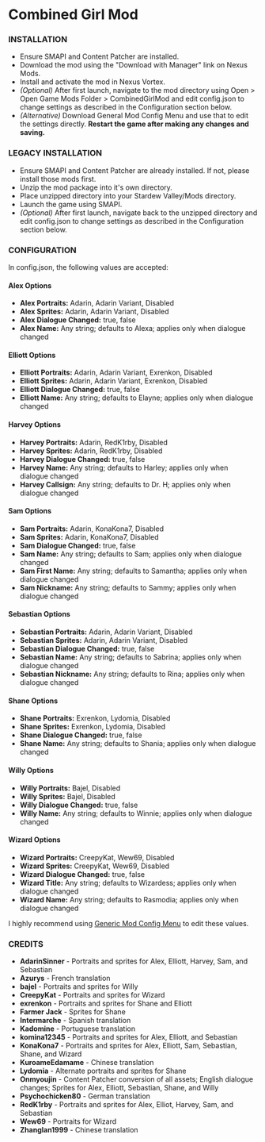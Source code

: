 # Combined Girl Mod

### INSTALLATION

 * Ensure SMAPI and Content Patcher are installed.
 * Download the mod using the "Download with Manager" link on Nexus Mods.
 * Install and activate the mod in Nexus Vortex.
 * _(Optional)_ After first launch, navigate to the mod directory using Open > Open Game Mods Folder > CombinedGirlMod and edit config.json to change settings as described in the Configuration section below.
 * _(Alternative)_ Download General Mod Config Menu and use that to edit the settings directly. **Restart the game after making any changes and saving.**

### LEGACY INSTALLATION

 * Ensure SMAPI and Content Patcher are already installed.  If not, please install those mods first.
 * Unzip the mod package into it's own directory.
 * Place unzipped directory into your Stardew Valley/Mods directory.
 * Launch the game using SMAPI.
 * _(Optional)_ After first launch, navigate back to the unzipped directory and edit config.json to change
   settings as described in the Configuration section below.

### CONFIGURATION

In config.json, the following values are accepted:

#### Alex Options
* **Alex Portraits:** Adarin, Adarin Variant, Disabled
* **Alex Sprites:** Adarin, Adarin Variant, Disabled
* **Alex Dialogue Changed:** true, false
* **Alex Name:** Any string; defaults to Alexa; applies only when dialogue changed

#### Elliott Options
* **Elliott Portraits:** Adarin, Adarin Variant, Exrenkon, Disabled
* **Elliott Sprites:** Adarin, Adarin Variant, Exrenkon, Disabled
* **Elliott Dialogue Changed:** true, false
* **Elliott Name:** Any string; defaults to Elayne; applies only when dialogue changed

#### Harvey Options
* **Harvey Portraits:** Adarin, RedK1rby, Disabled
* **Harvey Sprites:** Adarin, RedK1rby, Disabled
* **Harvey Dialogue Changed:** true, false
* **Harvey Name:** Any string; defaults to Harley; applies only when dialogue changed
* **Harvey Callsign:** Any string; defaults to Dr. H; applies only when dialogue changed

#### Sam Options
* **Sam Portraits:** Adarin, KonaKona7, Disabled
* **Sam Sprites:** Adarin, KonaKona7, Disabled
* **Sam Dialogue Changed:** true, false
* **Sam Name:** Any string; defaults to Sam; applies only when dialogue changed
* **Sam First Name:** Any string; defaults to Samantha; applies only when dialogue changed
* **Sam Nickname:** Any string; defaults to Sammy; applies only when dialogue changed

#### Sebastian Options
* **Sebastian Portraits:** Adarin, Adarin Variant, Disabled
* **Sebastian Sprites:** Adarin, Adarin Variant, Disabled
* **Sebastian Dialogue Changed:** true, false
* **Sebastian Name:** Any string; defaults to Sabrina; applies only when dialogue changed
* **Sebastian Nickname:** Any string; defaults to Rina; applies only when dialogue changed

#### Shane Options
* **Shane Portraits:** Exrenkon, Lydomia, Disabled
* **Shane Sprites:** Exrenkon, Lydomia, Disabled
* **Shane Dialogue Changed:** true, false
* **Shane Name:** Any string; defaults to Shania; applies only when dialogue changed

#### Willy Options
* **Willy Portraits:** Bajel, Disabled
* **Willy Sprites:** Bajel, Disabled
* **Willy Dialogue Changed:** true, false
* **Willy Name:** Any string; defaults to Winnie; applies only when dialogue changed

#### Wizard Options
* **Wizard Portraits:** CreepyKat, Wew69, Disabled
* **Wizard Sprites:** CreepyKat, Wew69, Disabled
* **Wizard Dialogue Changed:** true, false
* **Wizard Title:** Any string; defaults to Wizardess; applies only when dialogue changed
* **Wizard Name:** Any string; defaults to Rasmodia; applies only when dialogue changed

I highly recommend using [Generic Mod Config Menu](https://https://www.nexusmods.com/stardewvalley/mods/5098) to edit these values.

### CREDITS

 * **AdarinSinner** - Portraits and sprites for Alex, Elliott, Harvey, Sam, and Sebastian
 * **Azurys** - French translation
 * **bajel** - Portraits and sprites for Willy
 * **CreepyKat** - Portraits and sprites for Wizard
 * **exrenkon** - Portraits and sprites for Shane and Elliott
 * **Farmer Jack** - Sprites for Shane
 * **Intermarche** - Spanish translation
 * **Kadomine** - Portuguese translation
 * **komina12345** - Portraits and sprites for Alex, Elliott, and Sebastian
 * **KonaKona7** - Portraits and sprites for Alex, Elliott, Sam, Sebastian, Shane, and Wizard
 * **KuroameEdamame** - Chinese translation
 * **Lydomia** - Alternate portraits and sprites for Shane
 * **Onmyoujin** - Content Patcher conversion of all assets; English dialogue changes; Sprites for Alex, Elliott, Sebastian, Shane, and Willy
 * **Psychochicken80** - German translation
 * **RedK1rby** - Portraits and sprites for Alex, Elliot, Harvey, Sam, and Sebastian
 * **Wew69** - Portraits for Wizard
 * **Zhanglan1999** - Chinese translation
